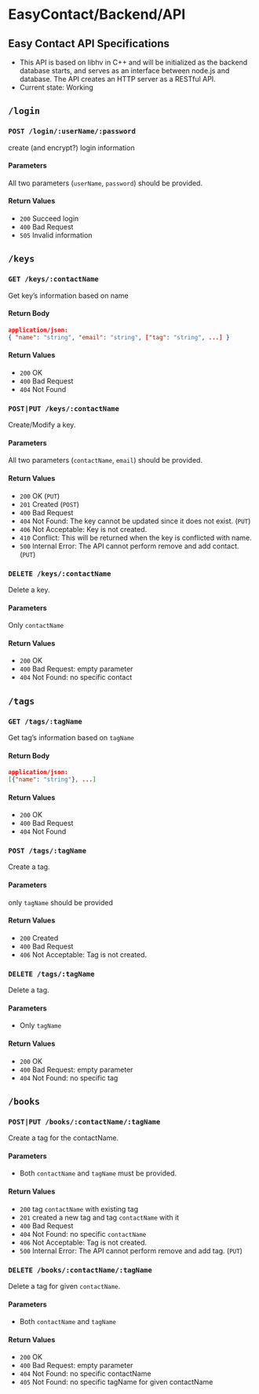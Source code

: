 # EasyContact/Backend/API
## Easy Contact API Specifications
- This API is based on libhv in C++ and will be initialized as the backend database starts, and serves as an interface between node.js and database.  The API creates an HTTP server as a RESTful API.  
- Current state: Working


## `/login`
### `POST /login/:userName/:password`
create (and encrypt?) login information

#### Parameters
All two parameters (`userName`, `password`) should be provided.

#### Return Values
- `200` Succeed login
- `400` Bad Request
- `505` Invalid information



## `/keys`
### `GET /keys/:contactName`
Get key’s information based on name 

#### Return Body
```json
application/json: 
{ "name": "string", "email": "string", ["tag": "string", ...] }
```
#### Return Values
- `200` OK
- `400` Bad Request
- `404` Not Found


### `POST|PUT /keys/:contactName`
Create/Modify a key.

#### Parameters
All two parameters (`contactName`, `email`) should be provided.

#### Return Values
- `200` OK (`PUT`)
- `201` Created (`POST`)
- `400` Bad Request
- `404` Not Found: The key cannot be updated since it does not exist. (`PUT`)
- `406` Not Acceptable: Key is not created.
- `410` Conflict: This will be returned when the key is conflicted with name.
- `500` Internal Error: The API cannot perform remove and add contact. (`PUT`)



### `DELETE /keys/:contactName`
Delete a key.

#### Parameters
Only `contactName`

#### Return Values
- `200` OK
- `400` Bad Request: empty parameter
- `404` Not Found: no specific contact



## `/tags`
### `GET /tags/:tagName`
Get tag’s information based on `tagName` 

#### Return Body
```json
application/json: 
[{"name": "string"}, ...]
```

#### Return Values
- `200` OK
- `400` Bad Request
- `404` Not Found


### `POST /tags/:tagName` 
Create a tag.

#### Parameters
only `tagName` should be provided

#### Return Values
- `200` Created 
- `400` Bad Request
- `406` Not Acceptable: Tag is not created.


### `DELETE /tags/:tagName`
Delete a tag.

#### Parameters
- Only `tagName`

#### Return Values
- `200` OK
- `400` Bad Request: empty parameter
- `404` Not Found: no specific tag



## `/books`
### `POST|PUT /books/:contactName/:tagName`
Create a tag for the contactName.

#### Parameters
- Both `contactName` and `tagName` must be provided.

#### Return Values
- `200` tag `contactName` with existing tag
- `201` created a new tag and tag `contactName` with it
- `400` Bad Request
- `404` Not Found: no specific `contactName`
- `406` Not Acceptable: Tag is not created.
- `500` Internal Error: The API cannot perform remove and add tag. (`PUT`)


### `DELETE /books/:contactName/:tagName`
Delete a tag for given `contactName`.

#### Parameters
- Both `contactName` and `tagName`

#### Return Values
- `200` OK
- `400` Bad Request: empty parameter
- `404` Not Found: no specific contactName
- `405` Not Found: no specific tagName for given contactName
